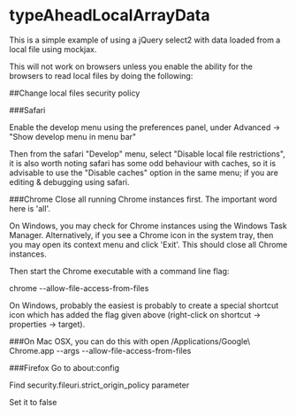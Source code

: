 # typeAheadLocalArrayData
This is a simple example of using a jQuery select2 with data loaded from a local file using mockjax.

This will not work on browsers unless you enable the ability for the browsers to read local files by doing the following:

##Change local files security policy

###Safari

Enable the develop menu using the preferences panel, under Advanced -> "Show develop menu in menu bar"

Then from the safari "Develop" menu, select "Disable local file restrictions", it is also worth noting safari has some odd behaviour with caches, so it is advisable to use the "Disable caches" option in the same menu; if you are editing & debugging using safari.

###Chrome
Close all running Chrome instances first. The important word here is 'all'.

On Windows, you may check for Chrome instances using the Windows Task Manager. Alternatively, if you see a Chrome icon in the system tray, then you may open its context menu and click 'Exit'. This should close all Chrome instances.

Then start the Chrome executable with a command line flag:

chrome --allow-file-access-from-files

On Windows, probably the easiest is probably to create a special shortcut icon which has added the flag given above (right-click on shortcut -> properties -> target).

###On Mac OSX, you can do this with
open /Applications/Google\ Chrome.app --args --allow-file-access-from-files

###Firefox
Go to about:config

Find security.fileuri.strict_origin_policy parameter

Set it to false
